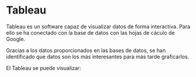 # Tableau

Tableau es un software capaz de visualizar datos de forma interactiva. Para ello se ha conectado con la base de datos con las hojas de cáculo de Google.

Gracias a los datos proporcionados en las bases de datos, se han identificado que datos son los más interesantes para más tarde graficarlos. 

El Tableau se puede visualizar:


